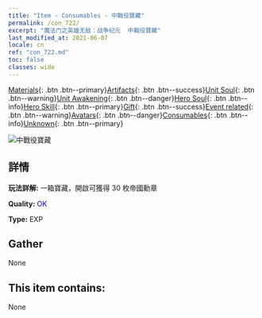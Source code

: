 ```yaml
---
title: "Item - Consumables - 中戰役寶藏"
permalink: /con_722/
excerpt: "魔法门之英雄无敌：战争纪元  中戰役寶藏"
last_modified_at: 2021-06-07
locale: cn
ref: "con_722.md"
toc: false
classes: wide
---
```

 [Materials](/ItemsCN/){: .btn .btn--primary}[Artifacts](/ItemsCN/Artifacts/){: .btn .btn--success}[Unit Soul](/ItemsCN/UnitSoul/){: .btn .btn--warning}[Unit Awakening](/ItemsCN/UnitAwakening/){: .btn .btn--danger}[Hero Soul](/ItemsCN/HeroSoul/){: .btn .btn--info}[Hero Skill](/ItemsCN/HeroSkill/){: .btn .btn--primary}[Gift](/ItemsCN/Gift/){: .btn .btn--success}[Event related](/ItemsCN/Events/){: .btn .btn--warning}[Avatars](/ItemsCN/Avatars/){: .btn .btn--danger}[Consumables](/ItemsCN/Consumables/){: .btn .btn--info}[Unknown](/ItemsCN/Unknown/){: .btn .btn--primary}

 ![中戰役寶藏](/images/t/i_506.png)

## 詳情
 **玩法詳解:** 一箱寶藏，開啟可獲得 30 枚帝國勳章

 **Quality:** <span style="color: #0000CD">OK</span>

 **Type:** EXP

## Gather

  None

## This item contains:

  None


